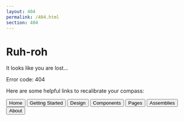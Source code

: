 ```yaml
---
layout: 404
permalink: /404.html
section: 404
---
```


# Ruh-roh

It looks like you are lost...

<i class="fad fa-compass-slash fa-5x"></i>

Error code: 404

Here are some helpful links to recalibrate your compass:

  <button href="/" class="rhddx-c-button--3d">
    <span class="rhddx-c-button--3d__text">Home</span>
  </button>
  <button href="/getting-started" class="rhddx-c-button--3d">
    <span class="rhddx-c-button--3d__text">Getting Started</span>
  </button>
  <button href="/design" class="rhddx-c-button--3d">
    <span class="rhddx-c-button--3d__text">Design</span>
  </button>
  <button href="/components" class="rhddx-c-button--3d">
    <span class="rhddx-c-button--3d__text">Components</span>
  </button>
  <button href="/pages" class="rhddx-c-button--3d">
    <span class="rhddx-c-button--3d__text">Pages</span>
  </button>
  <button href="/assemblies" class="rhddx-c-button--3d">
    <span class="rhddx-c-button--3d__text">Assemblies</span>
  </button>
  <button href="/about" class="rhddx-c-button--3d">
    <span class="rhddx-c-button--3d__text">About</span>
  </button>
